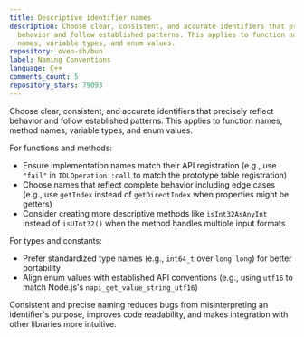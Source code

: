 ```yaml
---
title: Descriptive identifier names
description: Choose clear, consistent, and accurate identifiers that precisely reflect
  behavior and follow established patterns. This applies to function names, method
  names, variable types, and enum values.
repository: oven-sh/bun
label: Naming Conventions
language: C++
comments_count: 5
repository_stars: 79093
---
```


Choose clear, consistent, and accurate identifiers that precisely reflect behavior and follow established patterns. This applies to function names, method names, variable types, and enum values.

For functions and methods:
- Ensure implementation names match their API registration (e.g., use `"fail"` in `IDLOperation::call` to match the prototype table registration)
- Choose names that reflect complete behavior including edge cases (e.g., use `getIndex` instead of `getDirectIndex` when properties might be getters)
- Consider creating more descriptive methods like `isInt32AsAnyInt` instead of `isUInt32()` when the method handles multiple input formats

For types and constants:
- Prefer standardized type names (e.g., `int64_t` over `long long`) for better portability
- Align enum values with established API conventions (e.g., using `utf16` to match Node.js's `napi_get_value_string_utf16`)

Consistent and precise naming reduces bugs from misinterpreting an identifier's purpose, improves code readability, and makes integration with other libraries more intuitive.